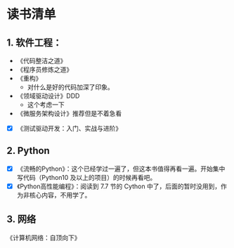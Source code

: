 # 读书清单

## 1. 软件工程：

- 《代码整洁之道》
- 《程序员修炼之道》
- 《重构》
  - 对什么是好的代码加深了印象。
- 《领域驱动设计》DDD
  - 这个考虑一下
- 《微服务架构设计》推荐但是不着急看
- [x] 《测试驱动开发：入门、实战与进阶》

## 2. Python

- [x] 《流畅的Python》：这个已经学过一遍了，但这本书值得再看一遍。开始集中写代码（Python10 及以上的项目）的时候再看吧。
- [x] 《Python高性能编程》：阅读到 7.7 节的 Cython 中了，后面的暂时没用到，作为非核心内容，不用学了。

## 3. 网络

《计算机网络：自顶向下》